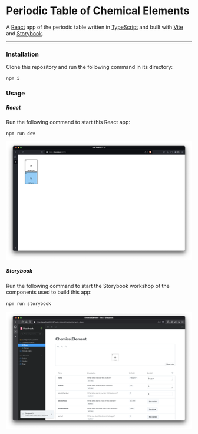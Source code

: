 # Periodic Table of Chemical Elements

A [React](https://react.dev/) app of the periodic table written in [TypeScript](https://www.typescriptlang.org/) and built with [Vite](https://vitejs.dev/) and [Storybook](https://storybook.js.org/).

---
### Installation
Clone this repository and run the following command in its directory:
```
npm i
```

### Usage
##### React
Run the following command to start this React app:
```
npm run dev
```
![dev.png](/public/dev.png)
##### Storybook
Run the following command to start the Storybook workshop of the components used to build this app:
```
npm run storybook
```
![storybook.png](/public/storybook.png)
